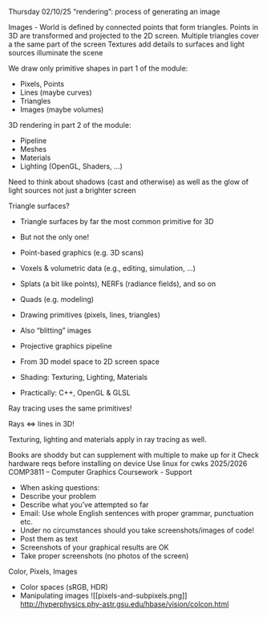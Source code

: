 Thursday 02/10/25
“rendering”: process of generating an image

Images - World is defined by connected points that form triangles.
Points in 3D are transformed and projected to the 2D screen.
Multiple triangles cover a the same part of the screen
Textures add details to surfaces and light sources illuminate the scene

We draw only primitive shapes in part 1 of the module:
- Pixels, Points
- Lines (maybe curves)
- Triangles
- Images (maybe volumes)

3D rendering in part 2 of the module:
- Pipeline
- Meshes
- Materials
- Lighting (OpenGL, Shaders, …)

Need to think about shadows (cast and otherwise) as well as the glow of light sources not just a brighter screen

Triangle surfaces?
- Triangle surfaces by far the most common primitive for 3D
- But not the only one!
- Point-based graphics (e.g. 3D scans)
- Voxels & volumetric data (e.g., editing, simulation, …)
- Splats (a bit like points), NERFs (radiance fields), and so on
- Quads (e.g. modeling)

- Drawing primitives (pixels, lines, triangles)
- Also “blitting” images
- Projective graphics pipeline
- From 3D model space to 2D screen space
- Shading: Texturing, Lighting, Materials
- Practically: C++, OpenGL & GLSL

Ray tracing uses the
same primitives!

Rays <=> lines in 3D!

Texturing, lighting and materials apply in ray tracing as well.

Books are shoddy but can supplement with multiple to make up for it
Check hardware reqs before installing on device
Use linux for cwks
2025/2026
COMP3811 – Computer Graphics
Coursework - Support
- When asking questions:
- Describe your problem
- Describe what you’ve attempted so far
- Email: Use whole English sentences with proper grammar, punctuation etc.
- Under no circumstances should you take screenshots/images of code!
- Post them as text
- Screenshots of your graphical results are OK
- Take proper screenshots (no photos of the screen)

Color, Pixels, Images
- Color spaces (sRGB, HDR)
- Manipulating images
![[pixels-and-subpixels.png]]
http://hyperphysics.phy-astr.gsu.edu/hbase/vision/colcon.html
